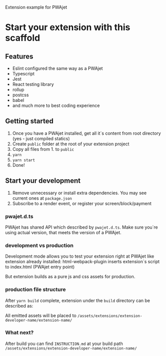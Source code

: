 Extension example for PWAjet

# Start your extension with this scaffold

## Features

* Eslint configured the same way as a PWAjet
* Typescript
* Jest
* React testing library
* rollup
* postcss
* babel
* and much more to best coding experience

## Getting started

1. Once you have a PWAjet installed, get all it`s content from root directory (yes - just compiled statics)
2. Create `public` folder at the root of your extension project
3. Copy all files from 1. to `public`
5. `yarn`
6. `yarn start`
7. Done!

## Start your development

1. Remove unnecessary or install extra dependencies. You may see current ones at `package.json`
2. Subscribe to a render event, or register your screen/block/payment

### pwajet.d.ts

PWAjet has shared API which described by `pwajet.d.ts`. Make sure you`re using actual version, that meets the version of a PWAjet.

### development vs production

Development mode allows you to test your extension right at PWAjet like extension already installed:
html-webpack-plugin inserts extension`s script to index.html (PWAjet entry point)

But extension builds as a pure js and css assets for production.

### production file structure

After `yarn build` complete, extension under the `build` directory can be described as:

All emitted assets will be placed to `/assets/extensions/extension-developer-name/extension-name/`

### What next?

After build you can find `INSTRUCTION.md` at your build path `/assets/extensions/extension-developer-name/extension-name/`
